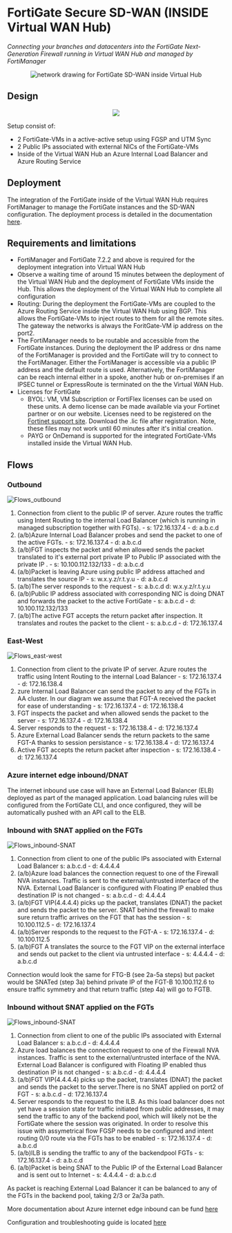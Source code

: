 # FortiGate Secure SD-WAN (INSIDE Virtual WAN Hub)
*Connecting your branches and datacenters into the FortiGate Next-Generation Firewall running in Virtual WAN Hub and managed by FortiManager*

<p align="center">
  <img src="../images/overview1.png" alt="network drawing for FortiGate SD-WAN inside Virtual Hub"/>
</p>


## Design

<p align="center">
  <img src="../images/insidevwan-sdwan-internal.png" />
</p>

Setup consist of:
* 2 FortiGate-VMs in a active-active setup using FGSP and UTM Sync
* 2 Public IPs associated with external NICs of the FortiGate-VMs
* Inside of the Virtual WAN Hub an Azure Internal Load Balancer and Azure Routing Service

## Deployment

The integration of the FortiGate inside of the Virtual WAN Hub requires FortiManager to manage the FortiGate instances and the SD-WAN configuration. The deployment process is detailed in the documentation [here](https://docs.fortinet.com/document/fortigate-public-cloud/7.4.0/azure-vwan-sd-wan-ngfw-deployment-guide/311594/deployment-procedures).

## Requirements and limitations

* FortiManager and FortiGate 7.2.2 and above is required for the deployment integration into Virtual WAN Hub
* Observe a waiting time of around 15 minutes between the deployment of the Virtual WAN Hub and the deployment of FortiGate VMs inside the Hub. This allows the deployment of the Virtual WAN Hub to complete all configuration
* Routing: During the deployment the FortiGate-VMs are coupled to the Azure Routing Service inside the Virtual WAN Hub using BGP. This allows the FortiGate-VMs to inject routes to them for all the remote sites. The gateway the networks is always the ForitGate-VM ip address on the port2.
* The FortiManager needs to be routable and accessible from the FortiGate instances. During the deployment the IP address or dns name of the FortiManager is provided and the FortiGate will try to connect to the FortiManager. Either the FortiManager is accessible via a public IP address and the default route is used. Alternatively, the FortiManager can be reach internal either in a spoke, another hub or on-premises if an IPSEC tunnel or ExpressRoute is terminated on the the Virtual WAN Hub.
* Licenses for FortiGate
  - BYOL: VM, VM Subscription or FortiFlex licenses can be used on these units. A demo license can be made available via your Fortinet partner or on our website. Licenses need to be registered on the [Fortinet support site](http://support.fortinet.com). Download the .lic file after registration. Note, these files may not work until 60 minutes after it's initial creation.
  - PAYG or OnDemand is supported for the integrated FortiGate-VMs installed inside the Virtual WAN Hub.

## Flows

### Outbound

![Flows_outbound](../images/insidevwan-sdwan-flow-outbound.png)

1. Connection from client to the public IP of server. Azure routes the traffic using Intent Routing to the internal Load Balancer (which is running in managed subscription together with FGTs). - s: 172.16.137.4 - d: a.b.c.d
2. (a/b)Azure Internal Load Balancer probes and send the packet to one of the active FGTs. - s: 172.16.137.4 - d: a.b.c.d
3. (a/b)FGT inspects the packet and when allowed sends the packet translated to it's external port private IP to Public IP associated with the private IP . - s: 10.100.112.132/133 - d: a.b.c.d
4. (a/b)Packet is leaving Azure using public IP address attached and translates the source IP - s: w.x.y.z/r.t.y.u - d: a.b.c.d
5. (a/b)The server responds to the request - s: a.b.c.d d: w.x.y.z/r.t.y.u
6. (a/b)Public IP address associated with corresponding NIC is doing DNAT and forwards the packet to the active FortiGate - s: a.b.c.d - d: 10.100.112.132/133
7. (a/b)The active FGT accepts the return packet after inspection. It translates and routes the packet to the client - s: a.b.c.d - d: 172.16.137.4

### East-West

![Flows_east-west](../images/insidevwan-sdwan-flow-east-west.png)

1. Connection from client to the private IP of server. Azure routes the traffic using Intent Routing to the internal Load Balancer - s: 172.16.137.4 - d: 172.16.138.4
2. zure Internal Load Balancer can send the packet to any of the FGTs in AA cluster. In our diagram we assume that FGT-A received the packet for ease of understanding - s: 172.16.137.4 - d: 172.16.138.4
3. FGT inspects the packet and when allowed sends the packet to the server - s: 172.16.137.4 - d: 172.16.138.4
4. Server responds to the request - s: 172.16.138.4 - d: 172.16.137.4
5. Azure External Load Balancer sends the return packets to the same FGT-A thanks to session persistance - s: 172.16.138.4 - d: 172.16.137.4
6. Active FGT accepts the return packet after inspection - s: 172.16.138.4 - d: 172.16.137.4


### Azure internet edge inbound/DNAT

The internet inbound use case will have an External Load Balancer (ELB) deployed as part of the managed application. Load balancing rules will be configured from the FortiGate CLI, and once configured, they will be automatically pushed with an API call to the ELB.

### Inbound with SNAT applied on the FGTs

![Flows_inbound-SNAT](../images/Flows_Inbound_with_SNAT.png)

1.	Connection from client to one of the  public IPs associated with External Load Balancer s: a.b.c.d - d: 4.4.4.4
2.	(a/b)Azure load balances the connection request to one of the Firewall NVA instances. Traffic is sent to the external/untrusted interface of the NVA. External Load Balancer is configured with Floating IP enabled thus destination IP is not changed  - s: a.b.c.d - d: 4.4.4.4
3.	(a/b)FGT VIP(4.4.4.4) picks up the packet, translates (DNAT) the packet and sends the packet to the server. SNAT behind the firewall to make sure return traffic arrives on the FGT that has the session -                    s: 10.100.112.5 - d: 172.16.137.4
4.	(a/b)Server responds to the request to the FGT-A - s: 172.16.137.4 - d: 10.100.112.5
5.	(a/b)FGT A translates the source to the FGT VIP on the external interface and sends out packet to the client via untrusted interface   - s: 4.4.4.4 - d: a.b.c.d

Connection would look the same for FTG-B (see 2a-5a steps) but packet would be SNATed (step 3a) behind private IP of the FGT-B 10.100.112.6 to ensure traffic symmetry and that return traffic (step 4a) will go to FGTB.

### Inbound without SNAT applied on the FGTs

![Flows_inbound-SNAT](../images/Flows_Inbound_withoutSNAT.png)


1.	Connection from client to one of the  public IPs associated with External Load Balancer s: a.b.c.d - d: 4.4.4.4
2.	Azure load balances the connection request to one of the Firewall NVA instances. Traffic is sent to the external/untrusted interface of the NVA. External Load Balancer is configured with Floating IP enabled thus destination IP is not changed  - s: a.b.c.d - d: 4.4.4.4
3.	(a/b)FGT VIP(4.4.4.4) picks up the packet, translates (DNAT) the packet and sends the packet to the server.There is no SNAT applied on port2 of FGT - s: a.b.c.d - d: 172.16.137.4
4.	Server responds to the request to the ILB. As this load balancer does not yet have a session state for traffic initiated from public addresses, it may send the traffic to any of the backend pool, which will likely not be the FortiGate where the session was originated. In order to resolve this issue with assymetrical flow FGSP needs to be configured and intent routing 0/0 route via the FGTs has to be enabled - s: 172.16.137.4 - d: a.b.c.d
5.	(a/b)ILB is sending the traffic to any of the backendpool FGTs - s: 172.16.137.4 - d: a.b.c.d
6.	(a/b)Packet is being SNAT to the Public IP of the External Load Balancer and is sent out to Internet - s: 4.4.4.4 - d: a.b.c.d
   
As packet is reaching External Load Balancer it can be balanced to any of the FGTs in the backend pool, taking 2/3 or 2a/3a path.

More documentation about Azure internet edge inbound can be fund [here](https://learn.microsoft.com/en-us/azure/virtual-wan/how-to-network-virtual-appliance-inbound)

Configuration and troubleshooting guide is located [here](https://docs.fortinet.com/document/fortigate-public-cloud/7.4.0/azure-vwan-sd-wan-ngfw-deployment-guide/323600/configuring-internet-inbound-dnat-policies)






